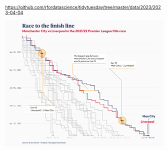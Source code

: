 https://github.com/rfordatascience/tidytuesday/tree/master/data/2023/2023-04-04

![](plots/soccer.png)

